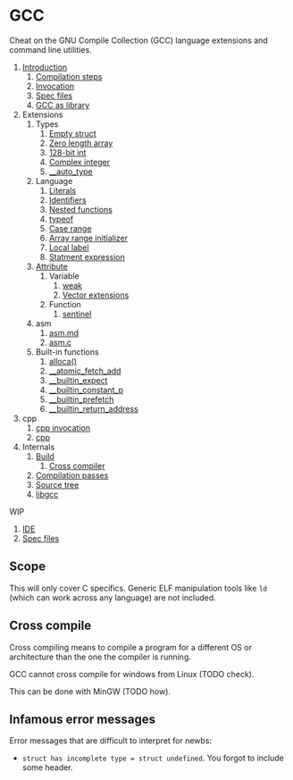 # GCC

Cheat on the GNU Compile Collection (GCC) language extensions and command line utilities.

1.  [Introduction](introduction.md)
    1. [Compilation steps](compilation-steps.md)
    1. [Invocation](invocation.md)
    1. [Spec files](spec-files.md)
    1. [GCC as library](gcc-as-library.md)
1.  Extensions
    1.  Types
        1. [Empty struct](empty_struct.c)
        1. [Zero length array](zero_length_array.c)
        1. [128-bit int](128_bit_int.c)
        1. [Complex integer](complex_integer.c)
        1. [__auto_type](auto_type.c)
    1.  Language
        1.  [Literals](literals.c)
        1.  [Identifiers](identifiers.c)
        1.  [Nested functions](nested_functions.c)
        1.  [typeof](typeof.c)
        1.  [Case range](case_range.c)
        1.  [Array range initializer](array_range_initializer.c)
        1.  [Local label](local_label.c)
        1.  [Statment expression](statment_expression.c)
    1.  [Attribute](attribute.c)
        1.  Variable
            1.  [weak](weak/)
            1.  [Vector extensions](vector.c)
        1.  Function
            1.  [sentinel](sentinel.c)
    1.  asm
        1.  [asm.md](asm.md)
        1.  [asm.c](asm.c)
    1.  Built-in functions
        1. [alloca()](alloca.c)
        1. [__atomic_fetch_add](atomic_fetch_add.c)
        1. [__builtin_expect](builtin_expect.c)
        1. [__builtin_constant_p](builtin_constant_p.c)
        1. [__builtin_prefetch](builtin_prefetch.c)
        1. [__builtin_return_address](builtin_return_address.c)
1.  cpp
    1. [cpp invocation](cpp-invocation.md)
    1. [cpp](cpp.c)
1.  Internals
    1.  [Build](build.md)
        1. [Cross compiler](cross-compiler.md)
    1.  [Compilation passes](compilation-passes.md)
    1.  [Source tree](source-tree.md)
    1.  [libgcc](libgcc.md)

WIP

1. [IDE](ide.md)
1. [Spec files](spec-files.md)

## Scope

This will only cover C specifics. Generic ELF manipulation tools like `ld` (which can work across any language) are not included.

## Cross compile

Cross compiling means to compile a program for a different OS or architecture than the one the compiler is running.

GCC cannot cross compile for windows from Linux (TODO check).

This can be done with MinGW (TODO how).

## Infamous error messages

Error messages that are difficult to interpret for newbs:

- `struct has incomplete type = struct undefined`. You forgot to include some header.

